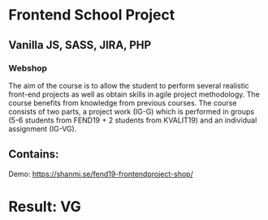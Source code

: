# Frontend School Project
## Vanilla JS, SASS, JIRA, PHP
### Webshop
The aim of the course is to allow the student to perform several realistic front-end projects as well as obtain skills in agile project methodology. The course benefits from knowledge from previous courses. The course consists of two parts, a project work (IG-G) which is performed in groups (5-6 students from FEND19 + 2 students from KVALIT19) and an individual assignment (IG-VG).

## Contains:
Demo: https://shanmi.se/fend19-frontendproject-shop/

# Result: VG
